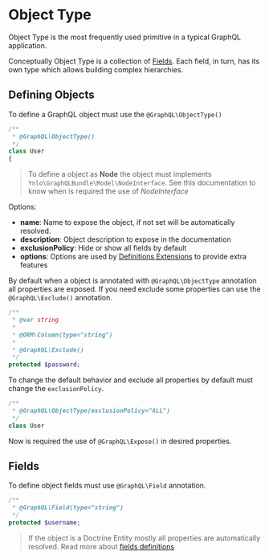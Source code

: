 # Object Type

Object Type is the most frequently 
used primitive in a typical GraphQL application.

Conceptually Object Type is a collection of [Fields](definitions-fields.md). 
Each field, in turn, has its own type which allows building complex hierarchies.

## Defining Objects

To define a GraphQL object must use the `@GraphQL\ObjectType()`

````php
/**
 * @GraphQL\ObjectType()
 */
class User
{
````
> To define a object as **Node** the object must implements `Ynlo\GraphQLBundle\Model\NodeInterface`.
 See this documentation to know when is required the use of *NodeInterface*
 
Options:
- **name**: Name to expose the object, if not set will be automatically resolved.
- **description**: Object description to expose in the documentation
- **exclusionPolicy**: Hide or show all fields by default
- **options**: Options are used by [Definitions Extensions](definitions-extensions.md) to provide extra features

By default when a object is annotated with `@GraphQL\ObjectType` annotation all properties are exposed. 
If you need exclude some properties can use the `@GraphQL\Exclude()` annotation.

````php
/**
 * @var string
 *
 * @ORM\Column(type="string")
 *
 * @GraphQL\Exclude()
 */
protected $password;
````

To change the default behavior and exclude all properties by default must change the `exclusionPolicy`.

````php
/**
 * @GraphQL\ObjectType(exclusionPolicy="ALL")
 */
class User
````
Now is required the use of `@GraphQL\Expose()` in desired properties.

## Fields

To define object fields must use `@GraphQL\Field` annotation. 

````php
/**
 * @GraphQL\Field(type="string")
 */
protected $username;
````

> If the object is a Doctrine Entity mostly all properties are automatically resolved.
Read more about [fields definitions](definitions-fields.md)
